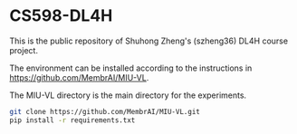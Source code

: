 # CS598-DL4H

This is the public repository of Shuhong Zheng's (szheng36) DL4H course project.

The environment can be installed according to the instructions in https://github.com/MembrAI/MIU-VL.

The MIU-VL directory is the main directory for the experiments. 

```bash
git clone https://github.com/MembrAI/MIU-VL.git
pip install -r requirements.txt
```
